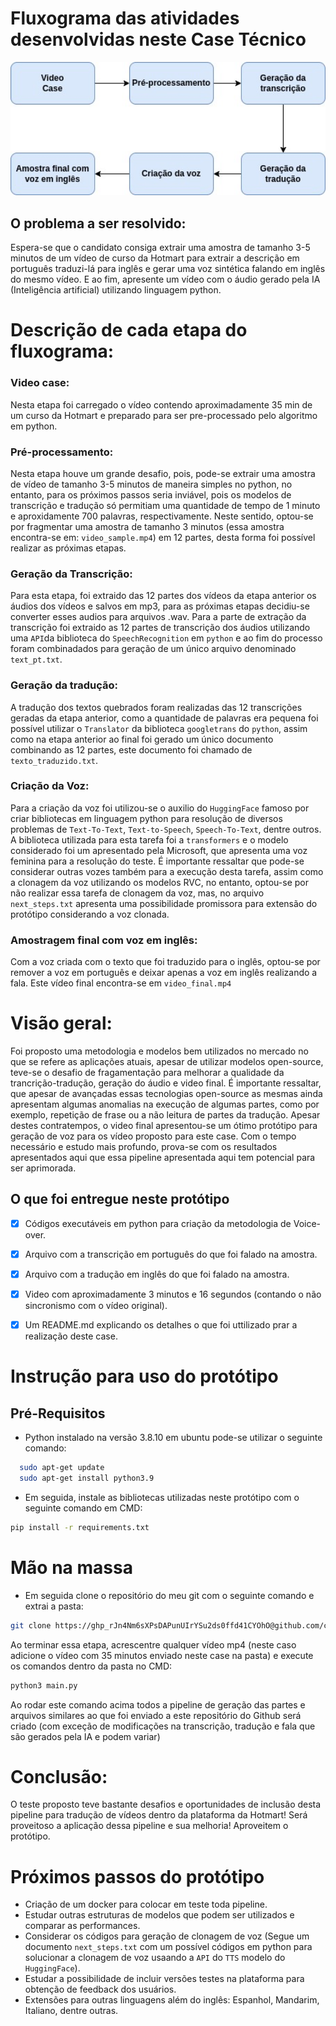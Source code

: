 # Fluxograma das atividades desenvolvidas neste Case Técnico


<div align="right">
  <img src="/fluxograma.jpg" alt="Your Logo" width="800">
</div>

## O problema a ser resolvido:

Espera-se que o candidato consiga extrair uma amostra de tamanho 3-5 minutos de um vídeo de curso da Hotmart para extrair a descrição em português traduzi-lá para inglês e gerar uma voz sintética falando em inglês do mesmo vídeo. E ao fim, apresente um vídeo com o áudio gerado pela IA (Inteligência artificial) utilizando linguagem python.

# Descrição de cada etapa do fluxograma:

### Video case: 
Nesta etapa foi carregado o vídeo contendo aproximadamente 35 min de um curso da Hotmart e preparado para ser pre-processado pelo algoritmo em python.

### Pré-processamento: 
Nesta etapa houve um grande desafio, pois, pode-se extrair uma amostra de vídeo de tamanho 3-5 minutos de maneira simples no python, no entanto, para os próximos passos seria inviável, pois os modelos de transcrição e tradução só permitiam uma quantidade de tempo de 1 minuto e aproxidamente 700 palavras, respectivamente. Neste sentido, optou-se por fragmentar uma amostra de tamanho 3 minutos (essa amostra encontra-se em: `video_sample.mp4`) em 12 partes, desta forma foi possível realizar as próximas etapas.

### Geração da Transcrição: 
Para esta etapa, foi extraido das 12 partes dos vídeos da etapa anterior os áudios dos vídeos e salvos em mp3, para as próximas etapas decidiu-se converter esses audios para arquivos .wav. Para a parte de extração da transcrição foi extraido as 12 partes de transcrição dos áudios utilizando uma `API`da biblioteca do `SpeechRecognition` em `python` e ao fim do processo foram combinadados para geração de um único arquivo denominado `text_pt.txt`.

### Geração da tradução:
A tradução dos textos quebrados foram realizadas das 12 transcrições geradas da etapa anterior, como a quantidade de palavras era pequena foi possível utilizar o `Translator` da biblioteca `googletrans` do `python`, assim como na etapa anterior ao final foi gerado um único documento combinando as 12 partes, este documento foi chamado de `texto_traduzido.txt`.

### Criação da Voz:
Para a criação da voz foi utilizou-se o auxilio do `HuggingFace` famoso por criar bibliotecas em linguagem python para resolução de diversos problemas de `Text-To-Text`, `Text-to-Speech`, `Speech-To-Text`, dentre outros. A biblioteca utilizada para esta tarefa foi a `transformers` e o modelo considerado foi um apresentado pela Microsoft, que apresenta uma voz feminina para a resolução do teste. É importante ressaltar que pode-se considerar outras vozes também para a execução desta tarefa, assim como a clonagem da voz utilizando os modelos RVC, no entanto, optou-se por não realizar essa tarefa de clonagem da voz, mas, no arquivo `next_steps.txt` apresenta uma possibilidade promissora para extensão do protótipo considerando a voz clonada.

### Amostragem final com voz em inglês:
Com a voz criada com o texto que foi traduzido para o inglês, optou-se por remover a voz em português e deixar apenas a voz em inglês realizando a fala. Este vídeo final encontra-se em `video_final.mp4`

# Visão geral:

Foi proposto uma metodologia e modelos bem utilizados no mercado no que se refere as aplicações atuais, apesar de utilizar modelos open-source, teve-se o desafio de fragamentação para melhorar a qualidade da trancrição-tradução, geração do áudio e video final. É importante ressaltar, que apesar de avançadas essas tecnologias open-source as mesmas ainda apresentam algumas anomalias na execução de algumas partes, como por exemplo, repetição de frase ou a não leitura de partes da tradução. Apesar destes contratempos, o video final apresentou-se um ótimo protótipo para geração de voz para os vídeo proposto para este case. Com o tempo necessário e estudo mais profundo, prova-se com os resultados apresentados aqui que essa pipeline apresentada aqui tem potencial para ser aprimorada.


## O que foi entregue neste protótipo

- [x] Códigos executáveis em python para criação da metodologia de Voice-over.
- [x] Arquivo com a transcrição em português do que foi falado na amostra.
- [x] Arquivo com a tradução em inglês do que foi falado na amostra.
- [x] Video com aproximadamente 3 minutos e 16 segundos (contando o não sincronismo com o vídeo original).
- [x] Um README.md explicando os detalhes o que foi uttilizado prar a realização deste case.
      

# Instrução para uso do protótipo


## Pré-Requisitos

- Python instalado na versão 3.8.10 em ubuntu pode-se utilizar o seguinte comando:

```bash
  sudo apt-get update
  sudo apt-get install python3.9
```
- Em seguida, instale as bibliotecas utilizadas neste protótipo com o seguinte comando em CMD:

```bash
pip install -r requirements.txt
```

# Mão na massa

- Em seguida clone o repositório do meu git com o seguinte comando e extrai a pasta:

```bash
git clone https://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@github.com/caiogbb/Appsilon_test.git](https://github.com/caiogbb/Hotmart_DS.git
```

Ao terminar essa etapa, acrescentre qualquer vídeo mp4 (neste caso adicione o vídeo com 35 minutos enviado neste case na pasta) e execute os comandos dentro da pasta no CMD:

```bash
python3 main.py
```
Ao rodar este comando acima todos a pipeline de geração das partes e arquivos similares ao que foi enviado a este repositório do Github será criado (com exceção de modificações na transcrição, tradução e fala que são gerados pela IA e podem variar)


# Conclusão:

O teste proposto teve bastante desafios e oportunidades de inclusão desta pipeline para tradução de vídeos dentro da plataforma da Hotmart! Será proveitoso a aplicação dessa pipeline e sua melhoria! Aproveitem o protótipo.



# Próximos passos do protótipo

-  Criação de um docker para colocar em teste toda pipeline.
-  Estudar outras estruturas de modelos que podem ser utilizados e comparar as performances.
-  Considerar os códigos para geração de clonagem de voz (Segue um documento `next_steps.txt` com um possível códigos em python para solucionar a clonagem de voz usaando a `API` do `TTS` modelo do `HuggingFace`).
- Estudar a possibilidade de incluir versões testes na plataforma para obtenção de feedback dos usuários.
- Extensões para outras linguagens além do inglês: Espanhol, Mandarim, Italiano, dentre outras. 
